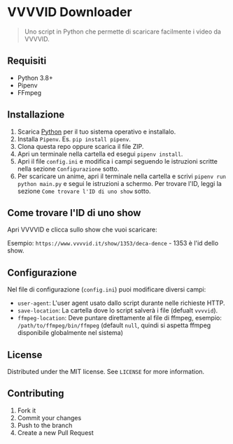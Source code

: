 # VVVVID Downloader

> Uno script in Python che permette di scaricare facilmente i video da VVVVID.

## Requisiti

- Python 3.8+
- Pipenv
- FFmpeg

## Installazione

1. Scarica [Python](https://www.python.org/) per il tuo sistema operativo e installalo.
2. Installa `Pipenv`. Es. `pip install pipenv`.
3. Clona questa repo oppure scarica il file ZIP.
4. Apri un terminale nella cartella ed esegui `pipenv install`.
5. Apri il file `config.ini` e modifica i campi seguendo le istruzioni scritte nella sezione `Configurazione` sotto.
6. Per scaricare un anime, apri il terminale nella cartella e scrivi `pipenv run python main.py` e segui le istruzioni a schermo. Per trovare l'ID, leggi la sezione `Come trovare l'ID di uno show` sotto.

## Come trovare l'ID di uno show

Apri VVVVID e clicca sullo show che vuoi scaricare:

Esempio: `https://www.vvvvid.it/show/1353/deca-dence` - 1353 è l'id dello show.

## Configurazione

Nel file di configurazione (`config.ini`) puoi modificare diversi campi:

- `user-agent`: L'user agent usato dallo script durante nelle richieste HTTP.
- `save-location`: La cartella dove lo script salverà i file (defualt `vvvvid`).
- `ffmpeg-location`: Deve puntare direttamente al file di ffmpeg, esempio: `/path/to/ffmpeg/bin/ffmpeg` (default `null`, quindi si aspetta ffmpeg disponibile globalmente nel sistema)

## License

Distributed under the MIT license. See `LICENSE` for more information.

## Contributing

1. Fork it
2. Commit your changes
3. Push to the branch
4. Create a new Pull Request
